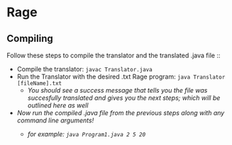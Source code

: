# Rage 
## Compiling 
Follow these steps to compile the translator and the translated .java file ::
<ul>
  <li>Compile the translator: <code>javac Translator.java</code></li>
  <li>Run the Translator with the desired .txt Rage program: <code>java Translator [fileName].txt</code>
  <ul><li><i>You should see a success message that tells you the file was succesfully translated and gives you the next steps; which will be outlined here as well</li></ul>
    <li>Now run the compiled .java file from the previous steps along with any command line arguments!</li>
  <ul><li>for example: <code>java Program1.java 2 5 20</code></li></ul>
  </ul>
